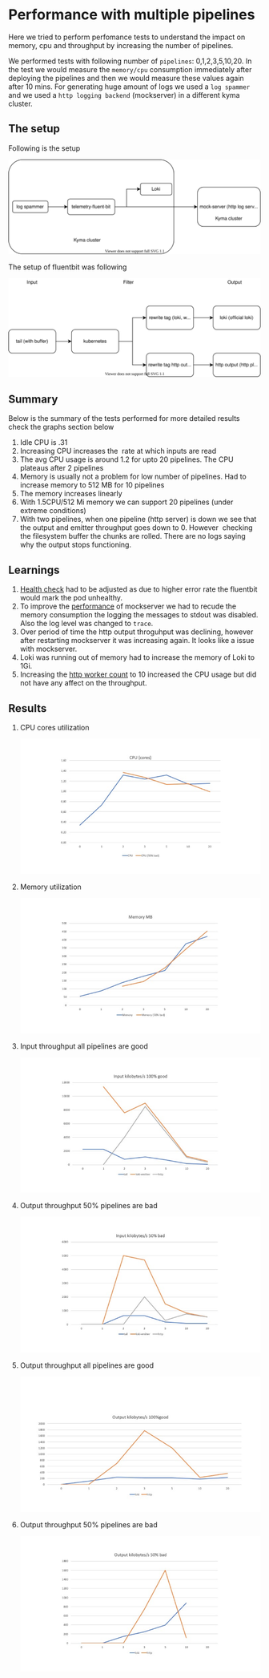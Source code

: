 # Performance with multiple pipelines

Here we tried to perform perfomance tests to understand the impact on memory, cpu and throughput by increasing the number of pipelines.

We performed tests with following number of `pipelines`: 0,1,2,3,5,10,20. In the test we would measure the `memory/cpu` consumption immediately after deploying the pipelines and then we would measure these values again after 10 mins. For generating huge amount of logs we used a `log spammer` and we used a `http logging backend` (mockserver) in a different kyma cluster.

## The setup

Following is the setup

![a](./assets/setup.drawio.svg)



The setup of fluentbit was following

![a](./assets/setup-3c.drawio.svg)


## Summary

Below is the summary of the tests performed for more detailed results check the graphs section below

1. Idle CPU is .31
2. Increasing CPU increases the  rate at which inputs are read
3. The avg CPU usage is around 1.2 for upto 20 pipelines. The CPU plateaus after 2 pipelines
4. Memory is usually not a problem for low number of pipelines. Had to increase memory to 512 MB for 10 pipelines
5. The memory increases linearly
6. With 1.5CPU/512 Mi memory we can support 20 pipelines (under extreme conditions)
7. With two pipelines, when one pipeline (http server) is down we see that the output and emitter throughput goes down to 0. However  checking the filesystem buffer the chunks are rolled. There are no logs saying why the output stops functioning.


## Learnings
1. [Health check](https://docs.fluentbit.io/manual/administration/monitoring#health-check-for-fluent-bit) had to be adjusted as due to higher error rate the fluentbit would mark the pod unhealthy.
2. To improve the [performance](https://www.mock-server.com/mock_server/performance.html) of mockserver we had to recude the memory consumption the logging the messages to stdout was disabled. Also the log level was changed to `trace`.
3. Over period of time the http output throguhput was declining, however after restarting mockserver it was increasing again. It looks like a issue with mockserver.
4. Loki was running out of memory had to increase the memory of Loki to 1Gi.
5. Increasing the [http worker count](https://docs.fluentbit.io/manual/pipeline/outputs/http) to 10 increased the CPU usage but did not have any affect on the throughput.


## Results

1. CPU cores utilization

    ![a](./assets/cpu-cores.jpg)


2. Memory utilization

    ![a](./assets/memory.jpg)

3. Input throughput all pipelines are good

    ![a](./assets/input-throughput-100-good.jpg)

4. Output throughput 50% pipelines are bad
    
    ![a](./assets/input-throughput-50-bad.jpg)

5. Output throughput all pipelines are good

    ![a](./assets/output-throughput-100-good.jpg)

6. Output throughput 50% pipelines are bad

    ![a](./assets/output-throughput-50-bad.jpg)